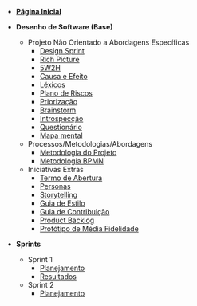 - [**Página Inicial**](/)

- **Desenho de Software (Base)**

  - Projeto Não Orientado a Abordagens Específicas
    - [Design Sprint](./pages/base/designSprint.md)
    - [Rich Picture](./pages/base/richPicture.md)
    - [5W2H](./pages/base/5w2h.md)
    - [Causa e Efeito](./pages/base/causaEefeito.md)
    - [Léxicos](./pages/base/lexicos.md)
    - [Plano de Riscos](./pages/base/planoRisco.md)
    - [Priorização](./pages/base/moscow.md)
        <!-- -   Técnicas de Elicitação -->
    - [Brainstorm](./pages/base/brainstorm.md)
    - [Introspecção](./pages/base/introspeccao.md)
    - [Questionário](./pages/base/planoRisco.md)
    - [Mapa mental](./pages/base/mapaMental.md)
  - Processos/Metodologias/Abordagens
    - [Metodologia do Projeto](./pages/base/metodologia-do-projeto.md)
    - [Metodologia BPMN](./pages/base/BPMN.md)
  - Iniciativas Extras
    - [Termo de Abertura](./pages/base/termodeabertura.md)
    - [Personas](./pages/base/personas.md)
    - [Storytelling](./pages/base/storyboard.md)
    - [Guia de Estilo](./pages/base/GuiaEstilo.md)
    - [Guia de Contribuição](./pages/base/guia-contribuicao.md)
    - [Product Backlog](./pages/base/backlog.md)
    - [Protótipo de Média Fidelidade](./pages/base/prototipo.md)

- **Sprints**
  - Sprint 1
    - [Planejamento](./pages/sprints/sprint1/sprint_planning.md)
    - [Resultados](./pages/sprints/sprint1/sprint_review.md)
  - Sprint 2
    - [Planejamento](./pages/sprints/sprint2/sprint_planning.md)
    <!-- -   [Resultados](./pages/sprints/sprint2/sprint_review.md)
  - Sprint 3
    - [Planejamento](./pages/sprints/sprint3/sprint_planning.md)
    - [Resultados](./pages/sprints/sprint3/sprint_review.md)
  - Sprint 4
    - [Planejamento](./pages/sprints/sprint4/sprint_planning.md)
    - [Resultados](./pages/sprints/sprint4/sprint_review.md)
  - Sprint 5
    - [Planejamento](./pages/sprints/sprint5/sprint_planning.md)
    - [Resultados](./pages/sprints/sprint5/sprint_review.md)
  - Sprint 6
    - [Planejamento](./pages/sprints/sprint6/sprint_planning.md)
    - [Resultados](./pages/sprints/sprint6/sprint_review.md)
  - Sprint 7
    - [Planejamento](./pages/sprints/sprint7/sprint_planning.md)
    - [Resultados](./pages/sprints/sprint7/sprint_review.md)
  - Sprint 8
    - [Planejamento](./pages/sprints/sprint8/sprint_planning.md)
    - [Resultados](./pages/sprints/sprint8/sprint_review.md)
  - Sprint 9
    - [Planejamento](./pages/sprints/sprint9/sprint_planning.md)
    - [Resultados](./pages/sprints/sprint9/sprint_review.md)
  - Sprint 10
    - [Planejamento](./pages/sprints/sprint10/sprint_planning.md)
    - [Resultados](./pages/sprints/sprint10/sprint_review.md)
  - Sprint 11
    - [Planejamento](./pages/sprints/sprint11/sprint_planning.md)
    - [Resultados](./pages/sprints/sprint11/sprint_review.md)
  - Sprint 12
    - [Planejamento](./pages/sprints/sprint12/sprint_planning.md)
    - [Resultados](./pages/sprints/sprint12/sprint_review.md) -->

<!-- -   **Desenho de Software (Modelagem)**

    -   Projeto Orientado a Abordagens Tradicionais
        -   Notação UML – Diagramas Estáticos
            -   [Diagrama de Classes](./pages/base/planoRisco.md)
            -   [Diagrama de Pacotes](./pages/base/planoRisco.md)
            -   [Diagrama de Componentes](./pages/base/planoRisco.md)
        -   Notação UML – Diagramas Dinâmicos
            -   [Diagrama de Sequência](./pages/base/planoRisco.md)
            -   [Diagrama de Atividades](./pages/base/planoRisco.md)
            -   [Diagrama de Estados](./pages/base/planoRisco.md)
            -   [Diagrama de Comunicação](./pages/base/planoRisco.md)
        -   Modelagem Ágil
            -   [Product Backlog](./pages/base/planoRisco.md)
    -   Iniciativas Extras
        -   [Prototipo de Alta Fidelidade](./pages/base/planoRisco.md)
        -   [Métricas de Gerenciamento](./pages/base/planoRisco.md)
        -   [Casos de Uso](./pages/base/planoRisco.md)

-   **Desenho de Software (Padrões de Projeto)**

    -   [GRASP](./pages/base/planoRisco.md)
    -   GOFs
        -   [Criacionais](./pages/base/planoRisco.md)
        -   [Estruturais](./pages/base/planoRisco.md)
        -   [Emergentes](./pages/base/planoRisco.md)
    -   [Emergentes](./pages/base/planoRisco.md)
    -   Iniciativas Extras
        -   [EXTRA](./pages/base/planoRisco.md)

-   **Arquitetura de Software & Reutilização**

    -   [Documento de Arquitetura](./pages/base/planoRisco.md)
    -   [Reutilização de Software](./pages/base/planoRisco.md)
    -   Iniciativa Extras
        -   [EXTRA](./pages/base/planoRisco.md) -->

